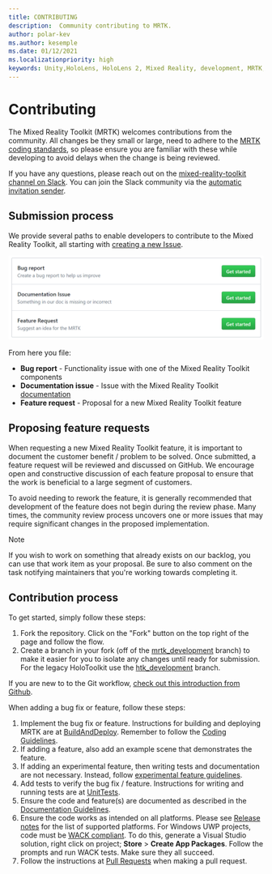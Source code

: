 ```yaml
---
title: CONTRIBUTING
description:  Community contributing to MRTK.
author: polar-kev
ms.author: kesemple
ms.date: 01/12/2021
ms.localizationpriority: high
keywords: Unity,HoloLens, HoloLens 2, Mixed Reality, development, MRTK, Bug report,
---
```


# Contributing

The Mixed Reality Toolkit (MRTK) welcomes contributions from the community. All changes be they small or large, need to adhere to the [MRTK coding standards](CodingGuidelines.md), so please ensure you are familiar with these while developing to avoid delays when the change is being reviewed.

If you have any questions, please reach out on the [mixed-reality-toolkit channel on Slack](https://holodevelopers.slack.com/messages/C2H4HT858).
 You can join the Slack community via the [automatic invitation sender](https://holodevelopersslack.azurewebsites.net/).

## Submission process

We provide several paths to enable developers to contribute to the Mixed Reality Toolkit, all starting with [creating a new Issue](https://github.com/Microsoft/MixedRealityToolkit-Unity/issues/new/choose).

![Issue Type](../features/images/contributing/SelectIssueType.png)

From here you file:

- **Bug report** - Functionality issue with one of the Mixed Reality Toolkit components
- **Documentation issue** - Issue with the Mixed Reality Toolkit [documentation](https://microsoft.github.io/MixedRealityToolkit-Unity)
- **Feature request** - Proposal for a new Mixed Reality Toolkit feature

## Proposing feature requests

When requesting a new Mixed Reality Toolkit feature, it is important to document the customer benefit / problem to be solved. Once submitted, a feature request will be reviewed and discussed on GitHub. We encourage open and constructive discussion of each feature proposal to ensure that the work is beneficial to a large segment of customers.

To avoid needing to rework the feature, it is generally recommended that development of the feature does not begin during the review phase. Many times, the community review process uncovers one or more issues that may require significant changes in the proposed implementation.

> [!NOTE]
> If you wish to work on something that already exists on our backlog, you can use that work item as your proposal. Be sure to also comment on the task notifying maintainers that you're working towards completing it.

## Contribution process

To get started, simply follow these steps:

1. Fork the repository. Click on the "Fork" button on the top right of the page and follow the flow.
1. Create a branch in your fork (off of the [mrtk_development](https://github.com/microsoft/mixedrealitytoolkit-unity/tree/mrtk_development) branch) to make it easier for you to isolate any changes until ready for submission. For the legacy HoloToolkit use the [htk_development](https://github.com/Microsoft/MixedRealityToolkit-Unity/tree/htk_development) branch.

If you are new to to the Git workflow, [check out this introduction from Github](https://guides.github.com/activities/hello-world/).

When adding a bug fix or feature, follow these steps:

1. Implement the bug fix or feature. Instructions for building and deploying MRTK are at [BuildAndDeploy](../updates-deployment/BuildAndDeploy.md). Remember to follow the [Coding Guidelines](CodingGuidelines.md).
1. If adding a feature, also add an example scene that demonstrates the feature.
1. If adding an experimental feature, then writing tests and documentation are not necessary. Instead, follow [experimental feature guidelines](ExperimentalFeatures.md).
1. Add tests to verify the bug fix / feature. Instructions for writing and running tests are at [UnitTests](UnitTests.md).
1. Ensure the code and feature(s) are documented as described in the [Documentation Guidelines](DocumentationGuide.md).
1. Ensure the code works as intended on all platforms. Please see [Release notes](../packages-releases/ReleaseNotes.md) for the list of supported platforms. For Windows UWP projects, code must be [WACK compliant](https://developer.microsoft.com/windows/develop/app-certification-kit). To do this, generate a Visual Studio solution, right click on project; **Store** > **Create App Packages**. Follow the prompts and run WACK tests. Make sure they all succeed.
1. Follow the instructions at [Pull Requests](PullRequests.md) when making a pull request.
